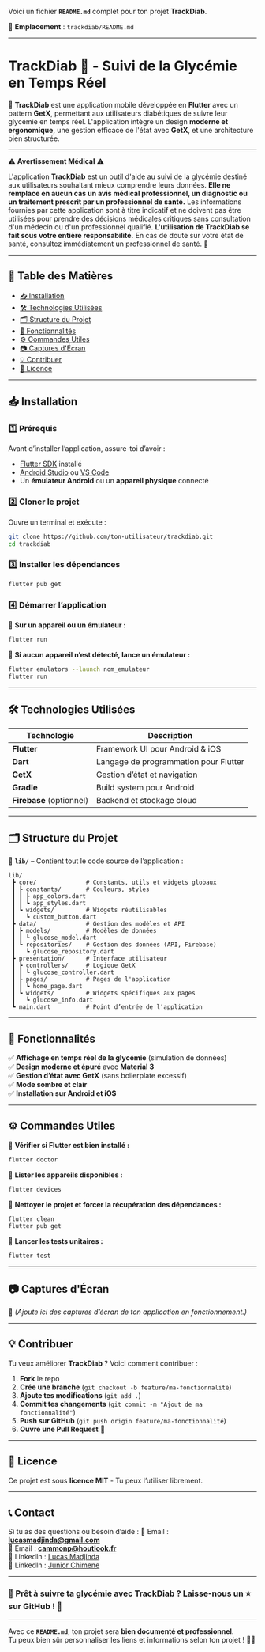 Voici un fichier **`README.md`** complet pour ton projet **TrackDiab**.

📍 **Emplacement** : `trackdiab/README.md`

---

# **TrackDiab 📱 - Suivi de la Glycémie en Temps Réel**

🚀 **TrackDiab** est une application mobile développée en **Flutter** avec un pattern **GetX**, permettant aux utilisateurs diabétiques de suivre leur glycémie en temps réel. L'application intègre un design **moderne et ergonomique**, une gestion efficace de l'état avec **GetX**, et une architecture bien structurée.

---

⚠️ **Avertissement Médical** ⚠️

L'application **TrackDiab** est un outil d'aide au suivi de la glycémie destiné aux utilisateurs souhaitant mieux comprendre leurs données. **Elle ne remplace en aucun cas un avis médical professionnel, un diagnostic ou un traitement prescrit par un professionnel de santé.** Les informations fournies par cette application sont à titre indicatif et ne doivent pas être utilisées pour prendre des décisions médicales critiques sans consultation d'un médecin ou d'un professionnel qualifié. **L'utilisation de TrackDiab se fait sous votre entière responsabilité.** En cas de doute sur votre état de santé, consultez immédiatement un professionnel de santé. 🚨

---

## 📌 **Table des Matières**

- [📥 Installation](#installation)
- [🛠 Technologies Utilisées](#technologies-utilisées)
- [🗂 Structure du Projet](#structure-du-projet)
- [🚀 Fonctionnalités](#fonctionnalités)
- [⚙️ Commandes Utiles](#commandes-utiles)
- [📷 Captures d'Écran](#captures-décran)
- [💡 Contribuer](#contribuer)
- [📜 Licence](#licence)

---

## 📥 **Installation**

### **1️⃣ Prérequis**

Avant d’installer l’application, assure-toi d’avoir :

- [Flutter SDK](https://flutter.dev/docs/get-started/install) installé
- [Android Studio](https://developer.android.com/studio) ou [VS Code](https://code.visualstudio.com/)
- Un **émulateur Android** ou un **appareil physique** connecté

### **2️⃣ Cloner le projet**

Ouvre un terminal et exécute :

```bash
git clone https://github.com/ton-utilisateur/trackdiab.git
cd trackdiab
```

### **3️⃣ Installer les dépendances**

```bash
flutter pub get
```

### **4️⃣ Démarrer l’application**

📱 **Sur un appareil ou un émulateur :**

```bash
flutter run
```

📱 **Si aucun appareil n’est détecté, lance un émulateur :**

```bash
flutter emulators --launch nom_emulateur
flutter run
```

---

## 🛠 **Technologies Utilisées**

| Technologie              | Description                           |
| ------------------------ | ------------------------------------- |
| **Flutter**              | Framework UI pour Android & iOS       |
| **Dart**                 | Langage de programmation pour Flutter |
| **GetX**                 | Gestion d’état et navigation          |
| **Gradle**               | Build system pour Android             |
| **Firebase** (optionnel) | Backend et stockage cloud             |

---

## 🗂 **Structure du Projet**

📁 **`lib/`** – Contient tout le code source de l’application :

```
lib/
 ┣ core/              # Constants, utils et widgets globaux
 ┃ ┣ constants/       # Couleurs, styles
 ┃ ┃ ┣ app_colors.dart
 ┃ ┃ ┗ app_styles.dart
 ┃ ┗ widgets/         # Widgets réutilisables
 ┃   ┗ custom_button.dart
 ┣ data/              # Gestion des modèles et API
 ┃ ┣ models/          # Modèles de données
 ┃ ┃ ┗ glucose_model.dart
 ┃ ┗ repositories/    # Gestion des données (API, Firebase)
 ┃   ┗ glucose_repository.dart
 ┣ presentation/      # Interface utilisateur
 ┃ ┣ controllers/     # Logique GetX
 ┃ ┃ ┗ glucose_controller.dart
 ┃ ┣ pages/           # Pages de l'application
 ┃ ┃ ┗ home_page.dart
 ┃ ┗ widgets/         # Widgets spécifiques aux pages
 ┃   ┗ glucose_info.dart
 ┗ main.dart          # Point d’entrée de l’application
```

---

## 🚀 **Fonctionnalités**

✅ **Affichage en temps réel de la glycémie** (simulation de données)  
✅ **Design moderne et épuré** avec **Material 3**  
✅ **Gestion d’état avec GetX** (sans boilerplate excessif)  
✅ **Mode sombre et clair**  
✅ **Installation sur Android et iOS**

---

## ⚙️ **Commandes Utiles**

📌 **Vérifier si Flutter est bien installé :**

```bash
flutter doctor
```

📌 **Lister les appareils disponibles :**

```bash
flutter devices
```

📌 **Nettoyer le projet et forcer la récupération des dépendances :**

```bash
flutter clean
flutter pub get
```

📌 **Lancer les tests unitaires :**

```bash
flutter test
```

---

## 📷 **Captures d'Écran**

🚧 _(Ajoute ici des captures d’écran de ton application en fonctionnement.)_

---

## 💡 **Contribuer**

Tu veux améliorer **TrackDiab** ? Voici comment contribuer :

1. **Fork** le repo
2. **Crée une branche** (`git checkout -b feature/ma-fonctionnalité`)
3. **Ajoute tes modifications** (`git add .`)
4. **Commit tes changements** (`git commit -m "Ajout de ma fonctionnalité"`)
5. **Push sur GitHub** (`git push origin feature/ma-fonctionnalité`)
6. **Ouvre une Pull Request** 🚀

---

## 📜 **Licence**

Ce projet est sous **licence MIT** - Tu peux l’utiliser librement.

---

## **📞 Contact**

Si tu as des questions ou besoin d’aide :
📩 Email : **lucasmadjinda@gmail.com**  
📩 Email : **cammonp@houtlook.fr**  
🔗 LinkedIn : [Lucas Madjinda](https://linkedin.com/in/lucasmadjinda)  
🔗 LinkedIn : [Junior Chimene](https://www.linkedin.com/in/junior-chim%C3%A8ne-2b4a30a4/)

---

### **🚀 Prêt à suivre ta glycémie avec TrackDiab ? Laisse-nous un ⭐ sur GitHub !** 🌟

---

Avec ce **`README.md`**, ton projet sera **bien documenté et professionnel**.  
Tu peux bien sûr personnaliser les liens et informations selon ton projet ! 🚀😊
